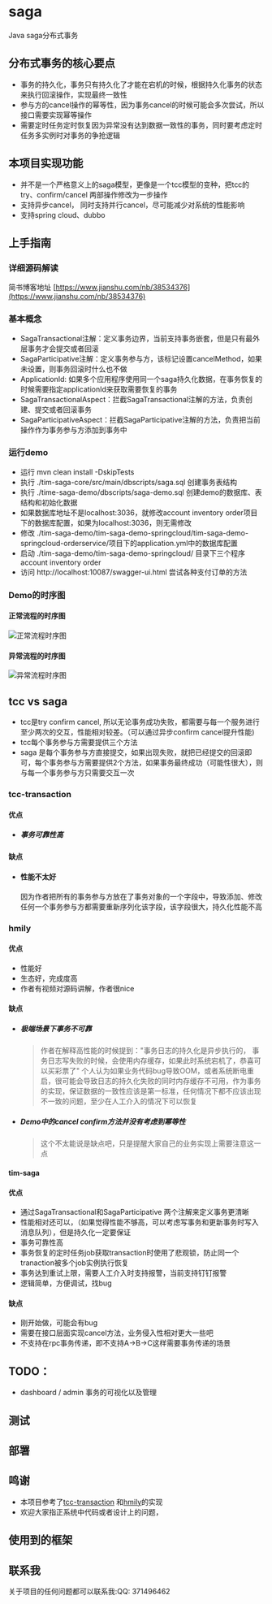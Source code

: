 # saga
Java saga分布式事务
## 分布式事务的核心要点
* 事务的持久化，事务只有持久化了才能在宕机的时候，根据持久化事务的状态来执行回滚操作，实现最终一致性
* 参与方的cancel操作的幂等性，因为事务cancel的时候可能会多次尝试，所以接口需要实现幂等操作
* 需要定时任务定时恢复因为异常没有达到数据一致性的事务，同时要考虑定时任务多实例时对事务的争抢逻辑
## 本项目实现功能
* 并不是一个严格意义上的saga模型，更像是一个tcc模型的变种，把tcc的try、confirm/cancel 两部操作修改为一步操作
* 支持异步cancel， 同时支持并行cancel，尽可能减少对系统的性能影响
* 支持spring cloud、dubbo
## 上手指南
### 详细源码解读
简书博客地址 [https://www.jianshu.com/nb/38534376](https://www.jianshu.com/nb/38534376)
### 基本概念
* SagaTransactional注解：定义事务边界，当前支持事务嵌套，但是只有最外层事务才会提交或者回滚
* SagaParticipative注解：定义事务参与方，该标记设置cancelMethod，如果未设置，则事务回滚时什么也不做
* ApplicationId: 如果多个应用程序使用同一个saga持久化数据，在事务恢复的时候需要指定applicationId来获取需要恢复的事务
* SagaTransactionalAspect：拦截SagaTransactional注解的方法，负责创建、提交或者回滚事务
* SagaParticipativeAspect：拦截SagaParticipative注解的方法，负责把当前操作作为事务参与方添加到事务中
### 运行demo
* 运行 mvn clean install -DskipTests
* 执行 ./tim-saga-core/src/main/dbscripts/saga.sql 创建事务表结构
* 执行 ./time-saga-demo/dbscripts/saga-demo.sql 创建demo的数据库、表结构和初始化数据
* 如果数据库地址不是localhost:3036，就修改account inventory order项目下的数据库配置，如果为localhost:3036，则无需修改
* 修改 ./tim-saga-demo/tim-saga-demo-springcloud/tim-saga-demo-springcloud-orderservice/项目下的application.yml中的数据库配置
* 启动 ./tim-saga-demo/tim-saga-demo-springcloud/ 目录下三个程序 account inventory order
* 访问 http://localhost:10087/swagger-ui.html 尝试各种支付订单的方法
### Demo的时序图

#### 正常流程的时序图
![正常流程时序图](https://github.com/yangxb2010000/saga/blob/master/doc/saga-demo%E6%AD%A3%E5%B8%B8%E6%B5%81%E7%A8%8B%E6%97%B6%E5%BA%8F%E5%9B%BE.png)

#### 异常流程的时序图
![异常流程时序图](https://github.com/yangxb2010000/saga/blob/master/doc/saga-demo%E5%BC%82%E5%B8%B8%E6%B5%81%E7%A8%8B%E6%97%B6%E5%BA%8F%E5%9B%BE.png)
## tcc vs saga
* tcc是try confirm cancel, 所以无论事务成功失败，都需要与每一个服务进行至少两次的交互，性能相对较差。（可以通过异步confirm cancel提升性能)
* tcc每个事务参与方需要提供三个方法
* saga 是每个事务参与方直接提交，如果出现失败，就把已经提交的回滚即可，每个事务参与方需要提供2个方法，如果事务最终成功（可能性很大），则与每一个事务参与方只需要交互一次
### tcc-transaction
#### 优点
* ##### 事务可靠性高
#### 缺点
* #### 性能不太好
    因为作者把所有的事务参与方放在了事务对象的一个字段中，导致添加、修改任何一个事务参与方都需要重新序列化该字段，该字段很大，持久化性能不高
### hmily
#### 优点
* 性能好
* 生态好，完成度高
* 作者有视频对源码讲解，作者很nice
#### 缺点
* ##### 极端场景下事务不可靠
    >作者在解释高性能的时候提到："事务日志的持久化是异步执行的， 事务日志写失败的时候，会使用内存缓存，如果此时系统宕机了，恭喜可以买彩票了"
个人认为如果业务代码bug导致OOM，或者系统断电重启，很可能会导致日志的持久化失败的同时内存缓存不可用，作为事务的实现，保证数据的一致性应该是第一标准，任何情况下都不应该出现不一致的问题，至少在人工介入的情况下可以恢复
* ##### Demo中的cancel confirm方法并没有考虑到幂等性
    >这个不太能说是缺点吧，只是提醒大家自己的业务实现上需要注意这一点
#### tim-saga
#### 优点
* 通过SagaTransactional和SagaParticipative 两个注解来定义事务更清晰
* 性能相对还可以，（如果觉得性能不够高，可以考虑写事务和更新事务时写入消息队列），但是持久化一定要保证
* 事务可靠性高
* 事务恢复的定时任务job获取transaction时使用了悲观锁，防止同一个tranaction被多个job实例执行恢复
* 事务达到重试上限，需要人工介入时支持报警，当前支持钉钉报警
* 逻辑简单，方便调试，找bug
#### 缺点
* 刚开始做，可能会有bug
* 需要在接口层面实现cancel方法，业务侵入性相对更大一些吧
* 不支持在rpc事务传递，即不支持A->B->C这样需要事务传递的场景
## TODO：
* dashboard / admin 事务的可视化以及管理
## 测试
## 部署
## 鸣谢
* 本项目参考了[tcc-transaction](https://github.com/changmingxie/tcc-transaction) 和[hmily](https://github.com/yu199195/hmily)的实现
* 欢迎大家指正系统中代码或者设计上的问题，
## 使用到的框架
## 联系我
关于项目的任何问题都可以联系我:QQ: 371496462
